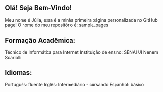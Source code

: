 ## Olá! Seja Bem-Vindo!

Meu nome é Júlia, essa é a minha primeira página personalizada no GitHub page!
O nome do meu repositório é: sample_pages

## Formação Acadêmica:
Técnico de Informática para Internet
Instituição de ensino: SENAI UI Nenem Scariolli

## Idiomas:
Português: fluente
Inglês: Intermediário - cursando
Espanhol: básico
